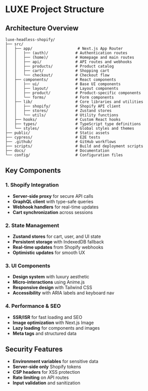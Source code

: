 # LUXE Project Structure

## Architecture Overview

```
luxe-headless-shopify/
├── src/
│   ├── app/                    # Next.js App Router
│   │   ├── (auth)/            # Authentication routes
│   │   ├── (home)/            # Homepage and main routes
│   │   ├── api/               # API routes and webhooks
│   │   ├── products/          # Product catalog
│   │   ├── cart/              # Shopping cart
│   │   └── checkout/          # Checkout flow
│   ├── components/            # React components
│   │   ├── ui/                # Base UI components
│   │   ├── layout/            # Layout components
│   │   ├── product/           # Product-specific components
│   │   └── forms/             # Form components
│   ├── lib/                   # Core libraries and utilities
│   │   ├── shopify/           # Shopify API client
│   │   ├── stores/            # Zustand stores
│   │   └── utils/             # Utility functions
│   ├── hooks/                 # Custom React hooks
│   ├── types/                 # TypeScript type definitions
│   └── styles/                # Global styles and themes
├── public/                    # Static assets
├── cypress/                   # E2E tests
├── .github/                   # GitHub workflows
├── scripts/                   # Build and deployment scripts
├── docs/                      # Documentation
└── config/                    # Configuration files
```

## Key Components

### 1. Shopify Integration
- **Server-side proxy** for secure API calls
- **GraphQL client** with type-safe queries
- **Webhook handlers** for real-time updates
- **Cart synchronization** across sessions

### 2. State Management
- **Zustand stores** for cart, user, and UI state
- **Persistent storage** with IndexedDB fallback
- **Real-time updates** from Shopify webhooks
- **Optimistic updates** for smooth UX

### 3. UI Components
- **Design system** with luxury aesthetic
- **Micro-interactions** using Anime.js
- **Responsive design** with Tailwind CSS
- **Accessibility** with ARIA labels and keyboard nav

### 4. Performance & SEO
- **SSR/ISR** for fast loading and SEO
- **Image optimization** with Next.js Image
- **Lazy loading** for components and images
- **Meta tags** and structured data

## Security Features
- **Environment variables** for sensitive data
- **Server-side only** Shopify tokens
- **CSP headers** for XSS protection
- **Rate limiting** on API routes
- **Input validation** and sanitization